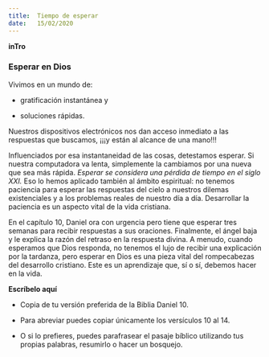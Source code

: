 ```yaml
---
title:  Tiempo de esperar
date:   15/02/2020
---
```


**inTro**

### Esperar en Dios

Vivimos en un mundo de:

- gratificación instantánea y

- soluciones rápidas.

Nuestros dispositivos electrónicos nos dan acceso inmediato a las respuestas que buscamos, ¡¡¡y están al alcance de una mano!!!

Influenciados por esa instantaneidad de las cosas, detestamos esperar. Si nuestra computadora va lenta, simplemente la cambiamos por una nueva que sea más rápida. _Esperar se considera una pérdida de tiempo en el siglo XXI._ Eso lo hemos aplicado también al ámbito espiritual: no tenemos paciencia para esperar las respuestas del cielo a nuestros dilemas existenciales y a los problemas reales de nuestro día a día. Desarrollar la paciencia es un aspecto vital de la vida cristiana.

En el capítulo 10, Daniel ora con urgencia pero tiene que esperar tres semanas para recibir respuestas a sus oraciones. Finalmente, el ángel baja y le explica la razón del retraso en la respuesta divina. A menudo, cuando esperamos que Dios responda, no tenemos el lujo de recibir una explicación por la tardanza, pero esperar en Dios es una pieza vital del rompecabezas del desarrollo cristiano. Este es un aprendizaje que, sí o sí, debemos hacer en la vida.

**Escríbelo aquí**

- Copia de tu versión preferida de la Biblia Daniel 10.

- Para abreviar puedes copiar únicamente los versículos 10 al 14.

- O si lo prefieres, puedes parafrasear el pasaje bíblico utilizando tus propias palabras, resumirlo o hacer un bosquejo.
